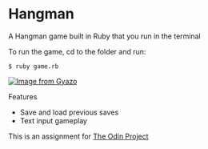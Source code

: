 # Hangman
A Hangman game built in Ruby that you run in the terminal

To run the game, cd to the folder and run:
```
$ ruby game.rb
```
[![Image from Gyazo](https://i.gyazo.com/4f7c85fdfcb6d96569cb7076fde3aaed.gif)](https://gyazo.com/4f7c85fdfcb6d96569cb7076fde3aaed)

Features
- Save and load previous saves
- Text input gameplay

This is an assignment for [The Odin Project](https://www.theodinproject.com)